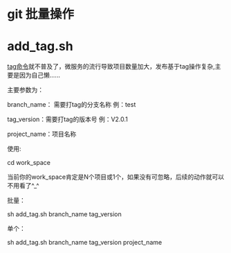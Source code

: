 git 批量操作
=======

add_tag.sh
=======

[tag命令](https://git-scm.com/docs/git-tag)就不普及了，微服务的流行导致项目数量加大，发布基于tag操作复杂,主要是因为自己懒......

主要参数为：

branch_name： 需要打tag的分支名称 例：test

tag_version：需要打tag的版本号 例：V2.0.1

project_name：项目名称

使用: 

cd work_space

当前你的work_space肯定是N个项目或1个，如果没有可忽略，后续的动作就可以不用看了^_^

批量：

sh add_tag.sh branch_name tag_version

单个：

sh add_tag.sh branch_name tag_version project_name


